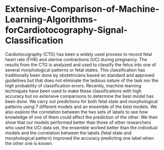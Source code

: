 # Extensive-Comparison-of-Machine-Learning-Algorithms-forCardiotocography-Signal-Classification
Cardiotocography (CTG) has been a widely used process to record fetal heart rate (FHR) and uterine contractions (UC) during pregnancy. The results from the CTG is analyzed and used to classify the fetus into one of several morphological patterns or fetal states. This classification has traditionally been done by obstetricians based on standard and approved guidelines but that does not eliminate the tedious nature of the task nor the high probability of classification errors. Recently, machine learning techniques have been used to make these classifications with high accuracy but no extensive comparisons to determine the best model has been done. We carry out predictions for both fetal state and morphological patterns using 7 different models and an ensemble of the best models. We also explore the correlation between the two sets of labels to see how knowledge of one of them could affect the prediction of the other. We then show that our models performed better than those of other researchers who used the UCI data set, the ensemble worked better than the individual models and the correlation between the labels (fetal state and morphological pattern) improved the accuracy predicting one label when the other one is known.

